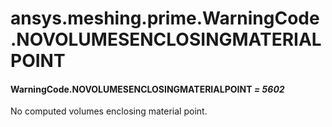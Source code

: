<a id="ansys-meshing-prime-warningcode-novolumesenclosingmaterialpoint"></a>

# ansys.meshing.prime.WarningCode.NOVOLUMESENCLOSINGMATERIALPOINT

<a id="ansys.meshing.prime.WarningCode.NOVOLUMESENCLOSINGMATERIALPOINT"></a>

#### WarningCode.NOVOLUMESENCLOSINGMATERIALPOINT *= 5602*

No computed volumes enclosing material point.

<!-- !! processed by numpydoc !! -->
